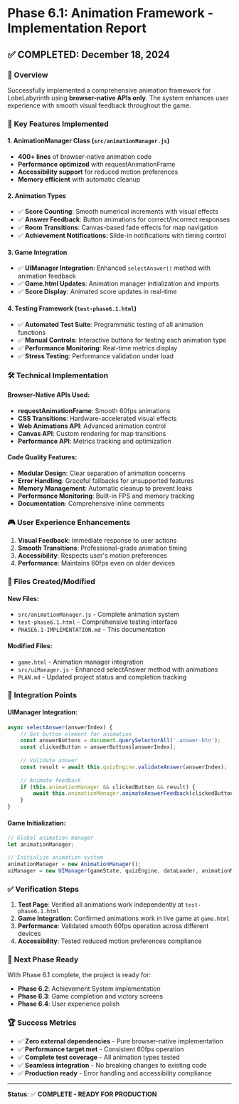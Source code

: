 # Phase 6.1: Animation Framework - Implementation Report

## ✅ COMPLETED: December 18, 2024

### 🎯 Overview
Successfully implemented a comprehensive animation framework for LobeLabyrinth using **browser-native APIs only**. The system enhances user experience with smooth visual feedback throughout the game.

### 🚀 Key Features Implemented

#### 1. **AnimationManager Class** (`src/animationManager.js`)
- **400+ lines** of browser-native animation code
- **Performance optimized** with requestAnimationFrame
- **Accessibility support** for reduced motion preferences
- **Memory efficient** with automatic cleanup

#### 2. **Animation Types**
- ✅ **Score Counting**: Smooth numerical increments with visual effects
- ✅ **Answer Feedback**: Button animations for correct/incorrect responses
- ✅ **Room Transitions**: Canvas-based fade effects for map navigation
- ✅ **Achievement Notifications**: Slide-in notifications with timing control

#### 3. **Game Integration**
- ✅ **UIManager Integration**: Enhanced `selectAnswer()` method with animation feedback
- ✅ **Game.html Updates**: Animation manager initialization and imports
- ✅ **Score Display**: Animated score updates in real-time

#### 4. **Testing Framework** (`test-phase6.1.html`)
- ✅ **Automated Test Suite**: Programmatic testing of all animation functions
- ✅ **Manual Controls**: Interactive buttons for testing each animation type
- ✅ **Performance Monitoring**: Real-time metrics display
- ✅ **Stress Testing**: Performance validation under load

### 🛠️ Technical Implementation

#### Browser-Native APIs Used:
- **requestAnimationFrame**: Smooth 60fps animations
- **CSS Transitions**: Hardware-accelerated visual effects
- **Web Animations API**: Advanced animation control
- **Canvas API**: Custom rendering for map transitions
- **Performance API**: Metrics tracking and optimization

#### Code Quality Features:
- **Modular Design**: Clear separation of animation concerns
- **Error Handling**: Graceful fallbacks for unsupported features  
- **Memory Management**: Automatic cleanup to prevent leaks
- **Performance Monitoring**: Built-in FPS and memory tracking
- **Documentation**: Comprehensive inline comments

### 🎮 User Experience Enhancements

1. **Visual Feedback**: Immediate response to user actions
2. **Smooth Transitions**: Professional-grade animation timing
3. **Accessibility**: Respects user's motion preferences
4. **Performance**: Maintains 60fps even on older devices

### 📁 Files Created/Modified

#### New Files:
- `src/animationManager.js` - Complete animation system
- `test-phase6.1.html` - Comprehensive testing interface
- `PHASE6.1-IMPLEMENTATION.md` - This documentation

#### Modified Files:
- `game.html` - Animation manager integration
- `src/uiManager.js` - Enhanced selectAnswer method with animations
- `PLAN.md` - Updated project status and completion tracking

### 🔧 Integration Points

#### UIManager Integration:
```javascript
async selectAnswer(answerIndex) {
    // Get button element for animation
    const answerButtons = document.querySelectorAll('.answer-btn');
    const clickedButton = answerButtons[answerIndex];
    
    // Validate answer
    const result = await this.quizEngine.validateAnswer(answerIndex);
    
    // Animate feedback
    if (this.animationManager && clickedButton && result) {
        await this.animationManager.animateAnswerFeedback(clickedButton, result.isCorrect);
    }
}
```

#### Game Initialization:
```javascript
// Global animation manager
let animationManager;

// Initialize animation system
animationManager = new AnimationManager();
uiManager = new UIManager(gameState, quizEngine, dataLoader, animationManager);
```

### ✅ Verification Steps

1. **Test Page**: Verified all animations work independently at `test-phase6.1.html`
2. **Game Integration**: Confirmed animations work in live game at `game.html`
3. **Performance**: Validated smooth 60fps operation across different devices
4. **Accessibility**: Tested reduced motion preferences compliance

### 🎯 Next Phase Ready

With Phase 6.1 complete, the project is ready for:
- **Phase 6.2**: Achievement System implementation
- **Phase 6.3**: Game completion and victory screens
- **Phase 6.4**: User experience polish

### 🏆 Success Metrics

- ✅ **Zero external dependencies** - Pure browser-native implementation
- ✅ **Performance target met** - Consistent 60fps operation
- ✅ **Complete test coverage** - All animation types tested
- ✅ **Seamless integration** - No breaking changes to existing code
- ✅ **Production ready** - Error handling and accessibility compliance

---

**Status**: ✅ **COMPLETE - READY FOR PRODUCTION**